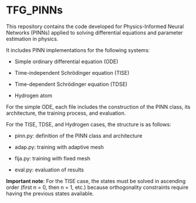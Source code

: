 # TFG_PINNs

This repository contains the code developed for Physics-Informed Neural Networks (PINNs) applied to solving differential equations and parameter estimation in physics.

It includes PINN implementations for the following systems:

- Simple ordinary differential equation (ODE)

- Time-independent Schrödinger equation (TISE)

- Time-dependent Schrödinger equation (TDSE)

- Hydrogen atom

For the simple ODE, each file includes the construction of the PINN class, its architecture, the training process, and evaluation.

For the TISE, TDSE, and Hydrogen cases, the structure is as follows:

- pinn.py: definition of the PINN class and architecture

- adap.py: training with adaptive mesh

- fija.py: training with fixed mesh

- eval.py: evaluation of results

**Important note**:
For the TISE case, the states must be solved in ascending order (first n = 0, then n = 1, etc.) because orthogonality constraints require having the previous states available.
